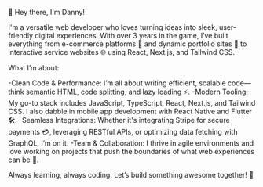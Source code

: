 👋 Hey there, I'm Danny!

I'm a versatile web developer who loves turning ideas into sleek, user-friendly digital experiences. With over 3 years in the game, I’ve built everything from e-commerce platforms 🛒 and dynamic portfolio sites 📸 to interactive service websites 🌐 using React, Next.js, and Tailwind CSS.

What I’m about:

-Clean Code & Performance: I’m all about writing efficient, scalable code—think semantic HTML, code splitting, and lazy loading ⚡️.
-Modern Tooling: My go-to stack includes JavaScript, TypeScript, React, Next.js, and Tailwind CSS. I also dabble in mobile app development with React Native and Flutter 🛠️.
-Seamless Integrations: Whether it's integrating Stripe for secure payments 💳, leveraging RESTful APIs, or optimizing data fetching with GraphQL, I’m on it.
-Team & Collaboration: I thrive in agile environments and love working on projects that push the boundaries of what web experiences can be 🤝.

Always learning, always coding. Let’s build something awesome together! 🚀
